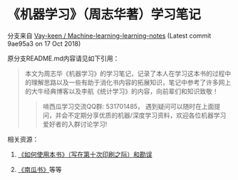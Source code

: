 《机器学习》（周志华著）学习笔记
=================

分支来自 [Vay-keen
/
Machine-learning-learning-notes](https://github.com/Vay-keen/Machine-learning-learning-notes)
(Latest commit 9ae95a3 on 17 Oct 2018)

原分支README.md内容请见如下引用：

> 本文为周志华《机器学习》的学习笔记，记录了本人在学习这本书的过程中的理解思路以及一些有助于消化书内容的拓展知识，笔记中参考了许多网上的大牛经典博客以及李航《统计学习》的内容，向前辈们和知识致敬！
>> 啃西瓜学习交流QQ群: 531701485， 遇到疑问可以随时在上面提问，并会不定期分享优质的机器/深度学习资料，欢迎各位机器学习爱好者的入群讨论学习!

相关资源：

1. [《如何使用本书》（写在第十次印刷之际）和勘误](https://cs.nju.edu.cn/zhouzh/zhouzh.files/publication/MLbook2016.htm#%BF%B1%CE%F3%D0%DE%B6%A9)

2. [《南瓜书》](https://datawhalechina.github.io/pumpkin-book/#/)等等
